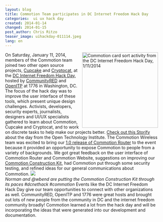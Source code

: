```yaml
---
layout: blog
title: Commotion Team participates in DC Internet Freedom Hack Day
categories:  ui ux hack day 
created: 2014-01-14
changed: 2014-01-15
post_author: Chris Ritzo
teaser_image: uihackday-011114.jpeg
lang: en
---
```

  <img alt="Commotion card sort activity from the DC Internet Freedom Hack Day, 1/11/2014" class="media-image attr__typeof__foaf:Image img__fid__746 img__view_mode__media_original attr__format__media_original" src="/files/uihackday-011114.jpeg" style="width: 250px; height: 249px; float: right;" typeof="foaf:Image" />
On Saturday, January 11, 2014, members of the Commotion team joined two other open source projects, <a href="http://cupcakebridge.com/">Cupcake</a> and <a href="https://crypto.cat/">Cryptocat</a>, at the <a href="https://www.openitp.org/blog/dc-hackathon-for-security-privacy-tools-on-jan-11-2014.html">DC Internet Freedom Hack Day</a>, hosted by <a href="http://www.communityred.org/">CommunityRED</a> and <a href="https://openitp.org/">OpenITP</a> at 1776 in Washington, DC.<!--more--> The focus of the hack day was to improve the user interface of these tools, which present unique design challenges. Activists, developers, security experts, journalists, designers and UI/UX specialists gathered to learn about Commotion, Cupcake and Cryptocat, and to work on discrete tasks to help make our projects better. <a href="http://storify.com/OTI/dc-internet-freedom-hackathon">Check out this Storify</a> about the day from the Open Technology Institute.
The Commotion Wireless team was excited to bring our <a href="/blog/commotion-router-v1-release-notes">1.0 release of Commotion Router</a> to the event because it provided an opportunity to expose Commotion to people from a variety of backgrounds. We got great feedback on the user interface of Commotion Router and Commotion Website, suggestions on improving our <a href="/docs/cck/">Commotion Construction Kit</a>, had Commotion put through some security testing, and refined ideas for our general communications about Commotion.
<img src="http://i.embed.ly/1/display/resize?key=1e6a1a1efdb011df84894040444cdc60&amp;url=http%3A%2F%2Fdistilleryimage7.s3.amazonaws.com%2F2da5fc7e7af211e3b0391231e80ea787_8.jpg&amp;width=490" /><br />
<em>Norman and @wbend are putting the Commotion Construction Kit through its paces #dcnethack #commotion</em>
Events like the DC Internet Freedom Hack Day give our team opportunities to connect with other organizations as well. CommunityRED, OpenITP and 1776 were great hosts and brought out lots of new people from the community in DC and the internet freedom community broadly! Commotion learned a lot from the hack day and will be incorporating the ideas that were generated into our development and documentation.
 

